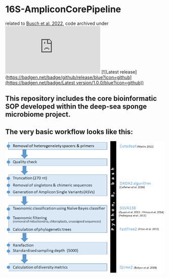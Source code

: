 # 16S-AmpliconCorePipeline
related to [Busch et al. 2022](https://www.nature.com/ncomms/ 'Busch et al. 2022'), code archived under [![GitHub license](https://badgen.net/github/license/Naereen/Strapdown.js)](https://github.com/KathrinBusch/16S-AmpliconCorePipeline/blob/master/LICENSE) [![Latest release]([https://badgen.net/badge/github/release/blue?icon=github](https://badgen.net/badge/Latest version/1.0.0/blue?icon=github))](https://github.com/KathrinBusch/16S-AmpliconCorePipeline/releases)

## This repository includes the core bioinformatic SOP developed within the deep-sea sponge microbiome project.
## The very basic workflow looks like this:
![png](workflow.png)
